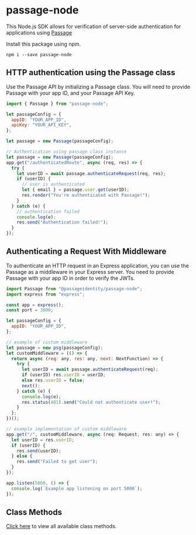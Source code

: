 # passage-node

This Node.js SDK allows for verification of server-side authentication for applications using [Passage](https://passage.id)

Install this package using npm.

```
npm i --save passage-node
```

## HTTP authentication using the Passage class

Use the Passage API by initializing a Passage class.
You will need to provide Passage with your app ID, and your Passage API Key.

```javascript
import { Passage } from "passage-node";

let passageConfig = {
  appID: "YOUR_APP_ID",
  apiKey: "YOUR_API_KEY",
};

let passage = new Passage(passageConfig);

// Authentication using passage class instance
let passage = new Passage(passageConfig);
app.get("/authenticatedRoute", async (req, res) => {
  try {
    let userID = await passage.authenticateRequest(req, res);
    if (userID) {
      // user is authenticated
      let { email } = passage.user.get(userID);
      res.render("You're authenticated with Passage!");
    }
  } catch (e) {
    // authentication failed
    console.log(e);
    res.send("Authentication failed!");
  }
});
```

## Authenticating a Request With Middleware

To authenticate an HTTP request in an Express application, you can use the Passage as a middleware in your Express server.
You need to provide Passage with your app ID in order to verify the JWTs.

```javascript
import Passage from "@passageidentity/passage-node";
import express from "express";

const app = express();
const port = 3000;

let passageConfig = {
  appID: "YOUR_APP_ID",
};

// example of custom middleware
let passage = new psg(passageConfig);
let customMiddleware = (() => {
  return async (req: any, res: any, next: NextFunction) => {
    try {
      let userID = await passage.authenticateRequest(req);
      if (userID) res.userID = userID;
      else res.userID = false;
      next();
    } catch (e) {
      console.log(e);
      res.status(401).send("Could not authenticate user!");
    }
  };
})();

// example implementation of custom middleware
app.get("/", customMiddleware, async (req: Request, res: any) => {
  let userID = res.userID;
  if (userID) {
    res.send(userID);
  } else {
    res.send("Failed to get user");
  }
});

app.listen(5000, () => {
  console.log(`Example app listening on port 5000`);
});
```

## Class Methods

[Click here](https://github.com/passageidentity/passage-node/blob/main/src/classes/readme.MD) to view all available class methods.
